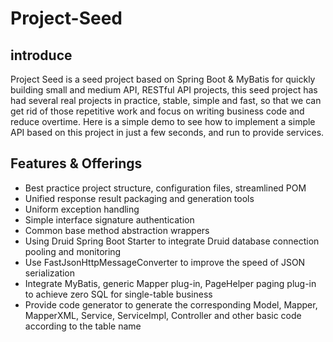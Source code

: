 # Project-Seed

## introduce
Project Seed is a seed project based on Spring Boot & MyBatis for quickly building small and medium API, RESTful API projects, this seed project has had several real projects in practice, stable, simple and fast, so that we can get rid of those repetitive work and focus on writing business code and reduce overtime. Here is a simple demo to see how to implement a simple API based on this project in just a few seconds, and run to provide services.

## Features & Offerings
- Best practice project structure, configuration files, streamlined POM
- Unified response result packaging and generation tools
- Uniform exception handling
- Simple interface signature authentication
- Common base method abstraction wrappers
- Using Druid Spring Boot Starter to integrate Druid database connection pooling and monitoring
- Use FastJsonHttpMessageConverter to improve the speed of JSON serialization
- Integrate MyBatis, generic Mapper plug-in, PageHelper paging plug-in to achieve zero SQL for single-table business
- Provide code generator to generate the corresponding Model, Mapper, MapperXML, Service, ServiceImpl, Controller and other basic code according to the table name
